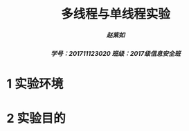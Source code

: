 # <center> 多线程与单线程实验 </center>

##### <center> 赵紫如 </center>

##### <center> 学号：201711123020 班级：2017级信息安全班 </center>

# 1 实验环境

# 2 实验目的